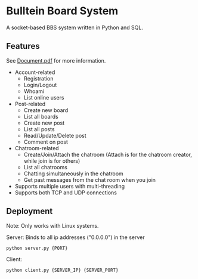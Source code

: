 # Bulltein Board System

A socket-based BBS system written in Python and SQL.

## Features

See [Document.pdf](./Document.pdf) for more information.

* Account-related
  * Registration
  * Login/Logout
  * Whoami
  * List online users
* Post-related
  * Create new board
  * List all boards
  * Create new post
  * List all posts
  * Read/Update/Delete post
  * Comment on post
* Chatroom-related
  * Create/Join/Attach the chatroom (Attach is for the chatroom creator, while join is for others)
  * List all chatrooms
  * Chatting simultaneously in the chatroom
  * Get past messages from the chat room when you join
* Supports multiple users with multi-threading
* Supports both TCP and UDP connections

## Deployment

Note: Only works with Linux systems.

Server:
Binds to all ip addresses ("0.0.0.0") in the server

```sh
python server.py {PORT}
```

Client:

```sh
python client.py {SERVER_IP} {SERVER_PORT}
```
